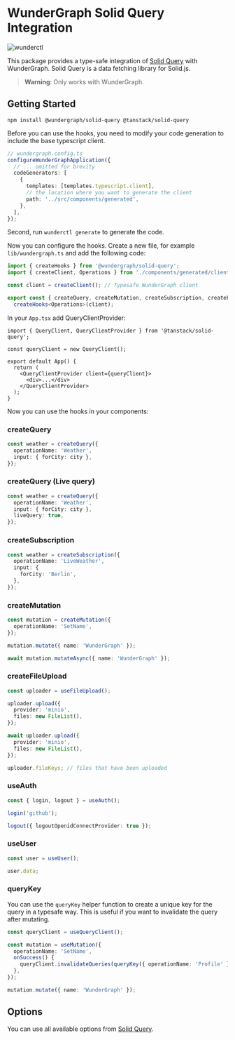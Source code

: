 # WunderGraph Solid Query Integration

![wunderctl](https://img.shields.io/npm/v/@wundergraph/solid-query.svg)

This package provides a type-safe integration of [Solid Query](https://tanstack.com/query/v4/docs/solid/overview) with WunderGraph.
Solid Query is a data fetching library for Solid.js.

> **Warning**: Only works with WunderGraph.

## Getting Started

```shell
npm install @wundergraph/solid-query @tanstack/solid-query
```

Before you can use the hooks, you need to modify your code generation to include the base typescript client.

```typescript
// wundergraph.config.ts
configureWunderGraphApplication({
  // ... omitted for brevity
  codeGenerators: [
    {
      templates: [templates.typescript.client],
      // the location where you want to generate the client
      path: '../src/components/generated',
    },
  ],
});
```

Second, run `wunderctl generate` to generate the code.

Now you can configure the hooks. Create a new file, for example `lib/wundergraph.ts` and add the following code:

```ts
import { createHooks } from '@wundergraph/solid-query';
import { createClient, Operations } from './components/generated/client';

const client = createClient(); // Typesafe WunderGraph client

export const { createQuery, createMutation, createSubscription, createFileUpload, useUser, useAuth } =
  createHooks<Operations>(client);
```

In your `App.tsx` add QueryClientProvider:

```tsx
import { QueryClient, QueryClientProvider } from '@tanstack/solid-query';

const queryClient = new QueryClient();

export default App() {
  return (
    <QueryClientProvider client={queryClient}>
      <div>...</div>
    </QueryClientProvider>
  );
}
```

Now you can use the hooks in your components:

### createQuery

```ts
const weather = createQuery({
  operationName: 'Weather',
  input: { forCity: city },
});
```

### createQuery (Live query)

```ts
const weather = createQuery({
  operationName: 'Weather',
  input: { forCity: city },
  liveQuery: true,
});
```

### createSubscription

```ts
const weather = createSubscription({
  operationName: 'LiveWeather',
  input: {
    forCity: 'Berlin',
  },
});
```

### createMutation

```ts
const mutation = createMutation({
  operationName: 'SetName',
});

mutation.mutate({ name: 'WunderGraph' });

await mutation.mutateAsync({ name: 'WunderGraph' });
```

### createFileUpload

```ts
const uploader = useFileUpload();

uploader.upload({
  provider: 'minio',
  files: new FileList(),
});

await uploader.upload({
  provider: 'minio',
  files: new FileList(),
});

uploader.fileKeys; // files that have been uploaded
```

### useAuth

```ts
const { login, logout } = useAuth();

login('github');

logout({ logoutOpenidConnectProvider: true });
```

### useUser

```ts
const user = useUser();

user.data;
```

### queryKey

You can use the `queryKey` helper function to create a unique key for the query in a typesafe way. This is useful if you want to invalidate the query after mutating.

```ts
const queryClient = useQueryClient();

const mutation = useMutation({
  operationName: 'SetName',
  onSuccess() {
    queryClient.invalidateQueries(queryKey({ operationName: 'Profile' }));
  },
});

mutation.mutate({ name: 'WunderGraph' });
```

## Options

You can use all available options from [Solid Query](https://tanstack.com/query/v4/docs/solid/overview).
